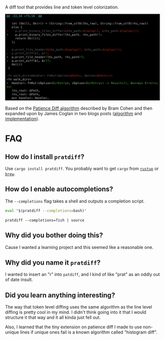 A diff tool that provides line and token level colorization.

![Sample Code Diff](https://raw.githubusercontent.com/fowles/pratdiff/main/docs/sample.png)

Based on the [Patience Diff
algorithm](https://bramcohen.livejournal.com/73318.html) described by Bram
Cohen and then expanded upon by James Coglan in two blogs posts
([algorithm](https://blog.jcoglan.com/2017/09/19/the-patience-diff-algorithm/)
and
[implementation](https://blog.jcoglan.com/2017/09/28/implementing-patience-diff/)).

# FAQ

## How do I install `pratdiff`?

Use `cargo install pratdiff`.  You probably want to get `cargo` from
[`rustup`](https://www.rust-lang.org/tools/install) or
[`brew`](https://brew.sh/).

## How do I enable autocompletions?

The `--completions` flag takes a shell and outputs a completion script.

```bash
eval "$(pratdiff --completions=bash)"
```

```fish
pratdiff --completions=fish | source
```

## Why did you bother doing this?

Cause I wanted a learning project and this seemed like a reasonable one.

## Why did you name it `pratdiff`?

I wanted to insert an "r" into `patdiff`, and I kind of like "prat" as an oddly
out of date insult.

## Did you learn anything interesting?

The way that token level diffing uses the same algorithm as the line level
diffing is pretty cool in my mind.  I didn't think going into it that I would
structure it that way and it all kinda just fell out.

Also, I learned that the tiny extension on patience diff I made to use
non-unique lines if unique ones fail is a known algorithm called "histogram
diff".
